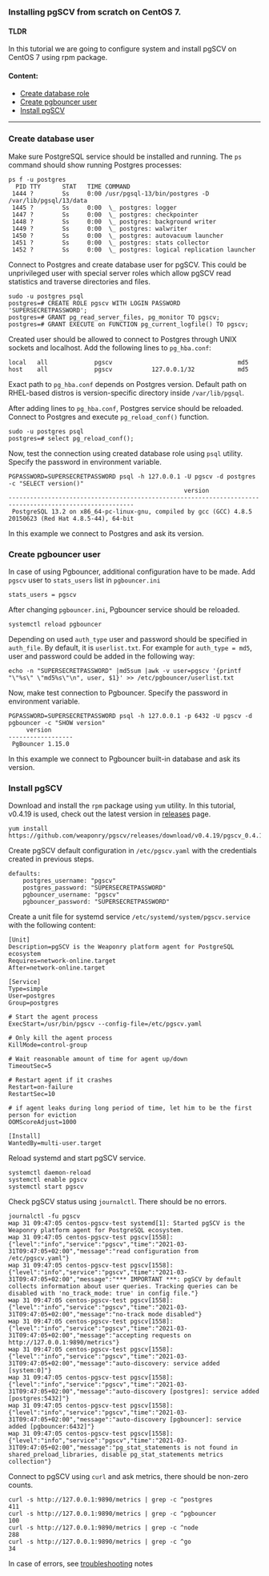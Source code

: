 ### Installing pgSCV from scratch on CentOS 7.

#### TLDR
In this tutorial we are going to configure system and install pgSCV on CentOS 7 using rpm package.

#### Content:
- [Create database role](#create-database-user)
- [Create pgbouncer user](#create-pgbouncer-user)
- [Install pgSCV](#install-pgscv)
---

### Create database user
Make sure PostgreSQL service should be installed and running. The `ps` command should show running Postgres processes:
```
ps f -u postgres 
  PID TTY      STAT   TIME COMMAND
 1444 ?        Ss     0:00 /usr/pgsql-13/bin/postgres -D /var/lib/pgsql/13/data
 1445 ?        Ss     0:00  \_ postgres: logger 
 1447 ?        Ss     0:00  \_ postgres: checkpointer 
 1448 ?        Ss     0:00  \_ postgres: background writer 
 1449 ?        Ss     0:00  \_ postgres: walwriter 
 1450 ?        Ss     0:00  \_ postgres: autovacuum launcher 
 1451 ?        Ss     0:00  \_ postgres: stats collector 
 1452 ?        Ss     0:00  \_ postgres: logical replication launcher 
```

Connect to Postgres and create database user for pgSCV. This could be unprivileged user with special server roles which allow pgSCV read statistics and traverse directories and files.
```
sudo -u postgres psql
postgres=# CREATE ROLE pgscv WITH LOGIN PASSWORD 'SUPERSECRETPASSWORD';
postgres=# GRANT pg_read_server_files, pg_monitor TO pgscv;
postgres=# GRANT EXECUTE on FUNCTION pg_current_logfile() TO pgscv;
```

Created user should be allowed to connect to Postgres through UNIX sockets and localhost. Add the following lines to `pg_hba.conf`:
```
local   all             pgscv                                   md5
host    all             pgscv           127.0.0.1/32            md5
```
Exact path to `pg_hba.conf` depends on Postgres version. Default path on RHEL-based distros is version-specific directory inside `/var/lib/pgsql`.

After adding lines to `pg_hba.conf`, Postgres service should be reloaded. Connect to Postgres and execute `pg_reload_conf()` function.
```
sudo -u postgres psql
postgres=# select pg_reload_conf();
```

Now, test the connection using created database role using `psql` utility. Specify the password in environment variable.
```
PGPASSWORD=SUPERSECRETPASSWORD psql -h 127.0.0.1 -U pgscv -d postgres -c "SELECT version()"
                                                 version                                                 
---------------------------------------------------------------------------------------------------------
 PostgreSQL 13.2 on x86_64-pc-linux-gnu, compiled by gcc (GCC) 4.8.5 20150623 (Red Hat 4.8.5-44), 64-bit
```
In this example we connect to Postgres and ask its version.

### Create pgbouncer user
In case of using Pgbouncer, additional configuration have to be made. Add `pgscv` user to `stats_users` list in `pgbouncer.ini`
```
stats_users = pgscv
```

After changing `pgbouncer.ini`, Pgbouncer service should be reloaded.
```
systemctl reload pgbouncer
```

Depending on used `auth_type` user and password should be specified in `auth_file`. By default, it is `userlist.txt`. For example for `auth_type = md5`, user and password could be added in the following way:
```
echo -n "SUPERSECRETPASSWORD" |md5sum |awk -v user=pgscv '{printf "\"%s\" \"md5%s\"\n", user, $1}' >> /etc/pgbouncer/userlist.txt
```

Now, make test connection to Pgbouncer. Specify the password in environment variable.
```
PGPASSWORD=SUPERSECRETPASSWORD psql -h 127.0.0.1 -p 6432 -U pgscv -d pgbouncer -c "SHOW version"
     version      
------------------
 PgBouncer 1.15.0
```
In this example we connect to Pgbouncer built-in database and ask its version.

### Install pgSCV

Download and install the `rpm` package using `yum` utility. In this tutorial, v0.4.19 is used, check out the latest version in [releases](https://github.com/weaponry/pgscv/releases) page.
```
yum install https://github.com/weaponry/pgscv/releases/download/v0.4.19/pgscv_0.4.19_linux_amd64.rpm
```

Create pgSCV default configuration in `/etc/pgscv.yaml` with the credentials created in previous steps.
```
defaults: 
    postgres_username: "pgscv"
    postgres_password: "SUPERSECRETPASSWORD"
    pgbouncer_username: "pgscv"
    pgbouncer_password: "SUPERSECRETPASSWORD"
```

Create a unit file for systemd service `/etc/systemd/system/pgscv.service` with the following content:
```
[Unit]
Description=pgSCV is the Weaponry platform agent for PostgreSQL ecosystem
Requires=network-online.target
After=network-online.target

[Service]
Type=simple
User=postgres
Group=postgres

# Start the agent process
ExecStart=/usr/bin/pgscv --config-file=/etc/pgscv.yaml

# Only kill the agent process
KillMode=control-group

# Wait reasonable amount of time for agent up/down
TimeoutSec=5

# Restart agent if it crashes
Restart=on-failure
RestartSec=10

# if agent leaks during long period of time, let him to be the first person for eviction
OOMScoreAdjust=1000

[Install]
WantedBy=multi-user.target
```

Reload systemd and start pgSCV service.
```
systemctl daemon-reload
systemctl enable pgscv
systemctl start pgscv
```

Check pgSCV status using `journalctl`. There should be no errors.
```
journalctl -fu pgscv
мар 31 09:47:05 centos-pgscv-test systemd[1]: Started pgSCV is the Weaponry platform agent for PostgreSQL ecosystem.
мар 31 09:47:05 centos-pgscv-test pgscv[1558]: {"level":"info","service":"pgscv","time":"2021-03-31T09:47:05+02:00","message":"read configuration from /etc/pgscv.yaml"}
мар 31 09:47:05 centos-pgscv-test pgscv[1558]: {"level":"info","service":"pgscv","time":"2021-03-31T09:47:05+02:00","message":"*** IMPORTANT ***: pgSCV by default collects information about user queries. Tracking queries can be disabled with 'no_track_mode: true' in config file."}
мар 31 09:47:05 centos-pgscv-test pgscv[1558]: {"level":"info","service":"pgscv","time":"2021-03-31T09:47:05+02:00","message":"no-track mode disabled"}
мар 31 09:47:05 centos-pgscv-test pgscv[1558]: {"level":"info","service":"pgscv","time":"2021-03-31T09:47:05+02:00","message":"accepting requests on http://127.0.0.1:9890/metrics"}
мар 31 09:47:05 centos-pgscv-test pgscv[1558]: {"level":"info","service":"pgscv","time":"2021-03-31T09:47:05+02:00","message":"auto-discovery: service added [system:0]"}
мар 31 09:47:05 centos-pgscv-test pgscv[1558]: {"level":"info","service":"pgscv","time":"2021-03-31T09:47:05+02:00","message":"auto-discovery [postgres]: service added [postgres:5432]"}
мар 31 09:47:05 centos-pgscv-test pgscv[1558]: {"level":"info","service":"pgscv","time":"2021-03-31T09:47:05+02:00","message":"auto-discovery [pgbouncer]: service added [pgbouncer:6432]"}
мар 31 09:47:05 centos-pgscv-test pgscv[1558]: {"level":"info","service":"pgscv","time":"2021-03-31T09:47:05+02:00","message":"pg_stat_statements is not found in shared_preload_libraries, disable pg_stat_statements metrics collection"}
```

Connect to pgSCV using `curl` and ask metrics, there should be non-zero counts.
```
curl -s http://127.0.0.1:9890/metrics | grep -c ^postgres
411
curl -s http://127.0.0.1:9890/metrics | grep -c ^pgbouncer
100
curl -s http://127.0.0.1:9890/metrics | grep -c ^node
288
curl -s http://127.0.0.1:9890/metrics | grep -c ^go
34
```

In case of errors, see [troubleshooting](./usage-en.md#troubleshooting) notes
